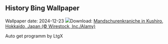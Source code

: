 ## History Bing Wallpaper
Wallpaper date: 2024-12-23
![](https://www.bing.com/th?id=OHR.FestivusCranes_DE-DE1009786321_UHD.jpg&w=1000)Download: [Mandschurenkraniche in Kushiro, Hokkaido, Japan (© Wirestock, Inc./Alamy)](https://www.bing.com/th?id=OHR.FestivusCranes_DE-DE1009786321_UHD.jpg)

Auto get programm by LtgX
